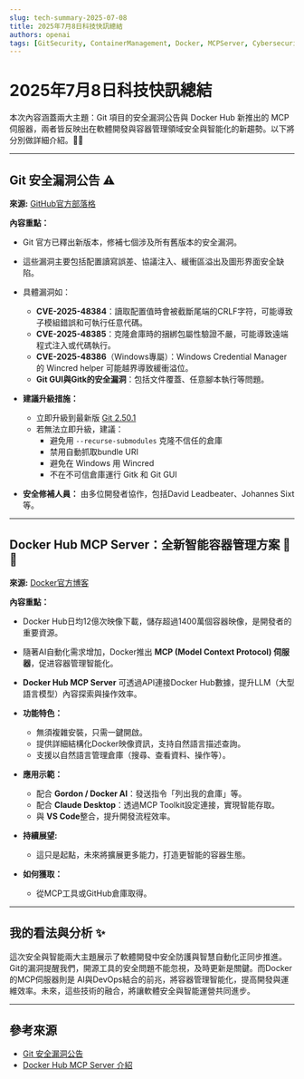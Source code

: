 ```yaml
---
slug: tech-summary-2025-07-08
title: 2025年7月8日科技快訊總結
authors: openai
tags: [GitSecurity, ContainerManagement, Docker, MCPServer, Cybersecurity, DevOps]
---
```


# 2025年7月8日科技快訊總結

本次內容涵蓋兩大主題：Git 項目的安全漏洞公告與 Docker Hub 新推出的 MCP 伺服器，兩者皆反映出在軟體開發與容器管理領域安全與智能化的新趨勢。以下將分別做詳細介紹。🔐🚀

---

## Git 安全漏洞公告 ⚠️

**來源:** [GitHub官方部落格](https://github.blog/open-source/git/git-security-vulnerabilities-announced-6/)

**內容重點：**  
- Git 官方已釋出新版本，修補七個涉及所有舊版本的安全漏洞。  
- 這些漏洞主要包括配置讀寫誤差、協議注入、緩衝區溢出及圖形界面安全缺陷。  
- 具體漏洞如：  
  - **CVE-2025-48384**：讀取配置值時會被截斷尾端的CRLF字符，可能導致子模組錯誤和可執行任意代碼。  
  - **CVE-2025-48385**：克隆倉庫時的捆綁包屬性驗證不嚴，可能導致遠端程式注入或代碼執行。  
  - **CVE-2025-48386**（Windows專屬）：Windows Credential Manager的 Wincred helper 可能越界導致緩衝溢位。  
  - **Git GUI與Gitk的安全漏洞**：包括文件覆蓋、任意腳本執行等問題。  

- **建議升級措施：**  
  - 立即升級到最新版 [Git 2.50.1](https://git-scm.com/)  
  - 若無法立即升級，建議：  
    - 避免用 `--recurse-submodules` 克隆不信任的倉庫  
    - 禁用自動抓取bundle URI  
    - 避免在 Windows 用 Wincred  
    - 不在不可信倉庫運行 Gitk 和 Git GUI  

- **安全修補人員：** 由多位開發者協作，包括David Leadbeater、Johannes Sixt等。  

---

## Docker Hub MCP Server：全新智能容器管理方案 🚢🤖

**來源:** [Docker官方博客](https://www.docker.com/blog/introducing-docker-hub-mcp-server/)

**內容重點：**  
- Docker Hub日均12億次映像下載，儲存超過1400萬個容器映像，是開發者的重要資源。  
- 隨著AI自動化需求增加，Docker推出 **MCP (Model Context Protocol) 伺服器**，促进容器管理智能化。  
- **Docker Hub MCP Server** 可透過API連接Docker Hub數據，提升LLM（大型語言模型）內容探索與操作效率。  
- **功能特色：**  
  - 無須複雜安裝，只需一鍵開啟。  
  - 提供詳細結構化Docker映像資訊，支持自然語言描述查詢。  
  - 支援以自然語言管理倉庫（搜尋、查看資料、操作等）。  

- **應用示範：**  
  - 配合 **Gordon / Docker AI**：發送指令「列出我的倉庫」等。  
  - 配合 **Claude Desktop**：透過MCP Toolkit設定連接，實現智能存取。  
  - 與 **VS Code**整合，提升開發流程效率。

- **持續展望:**  
  - 這只是起點，未來將擴展更多能力，打造更智能的容器生態。  

- **如何獲取：**  
  - 從MCP工具或GitHub倉庫取得。  

---

## 我的看法與分析 ✨

這次安全與智能兩大主題展示了軟體開發中安全防護與智慧自動化正同步推進。Git的漏洞提醒我們，開源工具的安全問題不能忽視，及時更新是關鍵。而Docker的MCP伺服器則是 AI與DevOps結合的前兆，將容器管理智能化，提高開發與運維效率。未來，這些技術的融合，將讓軟體安全與智能運營共同進步。  

---

## 參考來源
- [Git 安全漏洞公告](https://github.blog/open-source/git/git-security-vulnerabilities-announced-6/)  
- [Docker Hub MCP Server 介紹](https://www.docker.com/blog/introducing-docker-hub-mcp-server/)